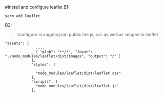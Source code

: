 #Install and configure leaflet
B1:
```
yarn add leaflet
```

B2:
> Configure in angular.json 
> public the js, css as well as images to leaflet 
```
"assets": [
              ...,
              { "glob": "**/*", "input": "./node_modules/leaflet/dist/images", "output": "/" }
            ],
            "styles": [
              ...,
              "node_modules/leaflet/dist/leaflet.css"
            ],
            "scripts": [
              "node_modules/leaflet/dist/leaflet.js"
            ],
```
